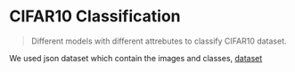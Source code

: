 # CIFAR10 Classification
> Different models with different attrebutes to classify CIFAR10 dataset.

We used json dataset which contain the images and classes, [dataset](https://drive.google.com/file/d/1y18RDRDy3rTxrJaaGcmQ33FjMBqAEJ9L/view?usp=share_link)
